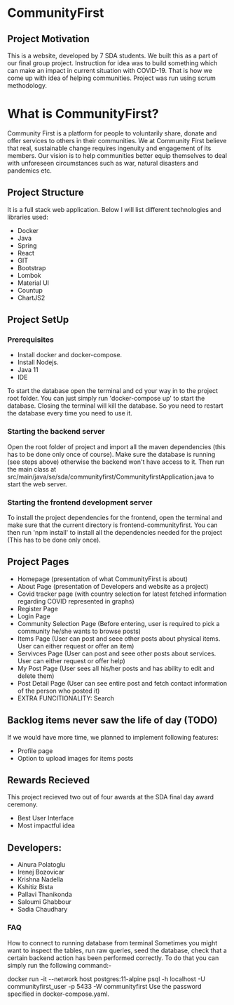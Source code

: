 # CommunityFirst
## Project Motivation
This is a website, developed by 7 SDA students. We built this as a part of our final group project. Instruction for idea was to build something which can make an impact
in current situation with COVID-19. That is how we come up with idea of helping communities.
Project was run using scrum methodology.
# What is CommunityFirst?
Community First is a platform for people to voluntarily share, donate and offer services to others in their communities.
We at Community First believe that real, sustainable change requires ingenuity and engagement of its members.
Our vision is to help communities better equip themselves to deal with unforeseen circumstances such as war, natural disasters and pandemics etc.
## Project Structure
It is a full stack web application.
Below I will list different technologies and libraries used:
- Docker
- Java
- Spring
- React
- GIT
- Bootstrap
- Lombok
- Material UI
- Countup
- ChartJS2

## Project SetUp
### Prerequisites
- Install docker and docker-compose.
- Install Nodejs.
- Java 11
- IDE

To start the database open the terminal and cd your way in to the project root folder. You can just simply run 
'docker-compose up' to start the database. Closing the terminal will kill the database. So you need to restart the 
database every time you need to use it.

### Starting the backend server
Open the root folder of project and import all the maven dependencies (this has to be done only once of course).
Make sure the database is running (see steps above) otherwise the backend won't have access to it. Then run the main 
class at src/main/java/se/sda/communityfirst/CommunityfirstApplication.java to start the web server.

### Starting the frontend development server
To install the project dependencies for the frontend, open the terminal and make sure that the current directory is
frontend-communityfirst. You can then run 'npm install' to install all the dependencies needed for the project (This has to be done only once).


## Project Pages
- Homepage (presentation of what CommunityFirst is about)
- About Page (presentation of Developers and website as a project)
- Covid tracker page (with country selection for latest fetched information regarding COVID represented in graphs)
- Register Page
- Login Page
- Community Selection Page (Before entering, user is required to pick a community he/she wants to browse posts)
- Items Page (User can post and seee other posts about physical items. User can either request or offer an item)
- Servivces Page (User can post and seee other posts about services. User can either request or offer help)
- My Post Page (User sees all his/her posts and has ability to edit and delete them)
- Post Detail Page (User can see entire post and fetch contact information of the person who posted it)
- EXTRA FUNCITIONALITY: Search

## Backlog items never saw the life of day (TODO)
If we would have more time, we planned to implement following features:
- Profile page
- Option to upload images for items posts

## Rewards Recieved
This project recieved two out of four awards at the SDA final day award ceremony.
- Best User Interface
- Most impactful idea

## Developers:
- Ainura Polatoglu
- Irenej Bozovicar
- Krishna Nadella
- Kshitiz Bista
- Pallavi Thanikonda
- Saloumi Ghabbour
- Sadia Chaudhary


### FAQ
How to connect to running database from terminal
Sometimes you might want to inspect the tables, run raw queries, seed the database, check that a certain backend action 
has been performed correctly. To do that you can simply run the following command:-

docker run -it --network host postgres:11-alpine psql -h localhost -U communityfirst_user -p 5433 -W communityfirst
Use the password specified in docker-compose.yaml.
